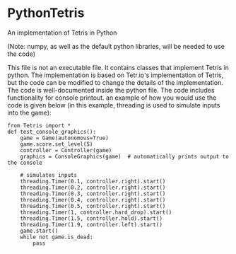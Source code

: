 # PythonTetris
An implementation of Tetris in Python

(Note: numpy, as well as the default python libraries, will be needed to use the code)

This file is not an executable file. It contains classes that implement Tetris in python. The implementation is based on Tetr.io's implementation of Tetris, but the code can be modified to change the details of the implementation. The code is well-documented inside the python file. The code includes functionality for console printout. an example of how you would use the code is given below (in this example, threading is used to simulate inputs into the game):
    
    from Tetris import *
    def test_console_graphics():
        game = Game(autonomous=True)
        game.score.set_level(5)
        controller = Controller(game)
        graphics = ConsoleGraphics(game)  # automatically prints output to the console
        
        # simulates inputs
        threading.Timer(0.1, controller.right).start()
        threading.Timer(0.2, controller.right).start()
        threading.Timer(0.3, controller.right).start()
        threading.Timer(0.4, controller.right).start()
        threading.Timer(0.5, controller.right).start()
        threading.Timer(1, controller.hard_drop).start()
        threading.Timer(1.5, controller.hold).start()
        threading.Timer(1.9, controller.left).start()
        game.start()
        while not game.is_dead:
            pass
